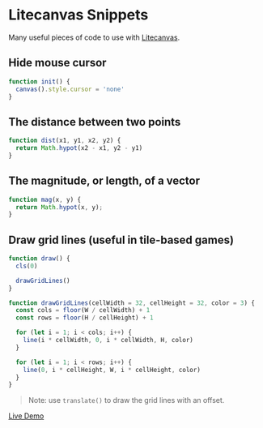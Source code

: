 # Litecanvas Snippets

Many useful pieces of code to use with [Litecanvas](https://github.com/litecanvas/game-engine).

## Hide mouse cursor

```js
function init() {
  canvas().style.cursor = 'none'
}
```

## The distance between two points

```js
function dist(x1, y1, x2, y2) {
  return Math.hypot(x2 - x1, y2 - y1)
}
```

## The magnitude, or length, of a vector

```js
function mag(x, y) {
  return Math.hypot(x, y);
}
```

## Draw grid lines (useful in tile-based games)

```js
function draw() {
  cls(0)

  drawGridLines()
}

function drawGridLines(cellWidth = 32, cellHeight = 32, color = 3) {
  const cols = floor(W / cellWidth) + 1
  const rows = floor(H / cellHeight) + 1

  for (let i = 1; i < cols; i++) {
    line(i * cellWidth, 0, i * cellWidth, H, color)
  }

  for (let i = 1; i < rows; i++) {
    line(0, i * cellHeight, W, i * cellHeight, color)
  }
}
```

> Note: use `translate()` to draw the grid lines with an offset.

[Live Demo](https://litecanvas.js.org?c=eJx1jj0PgjAURff%2Biju2QiLo5scsgzszgaJNmjYpVQbDf%2FfVIhCMU19vT8%2B7WnlZV%2BZZdfzFgF41%2Fn7AfpexQTDWPkztlTVoXNVzgYCE8eJUc1VGdlywYYXNb7XUugxCnMmYItwLqW53%2Fw2sti7M0Vxb0%2FkQdpS12lrHS2wxaQQS5BPnbD9zxchFfQSJbEnPtfRQROZHOk4fP01JEpcCmspyhc28KEWWYpUUY11Bf4Z%2F7tDp172QxX4pyt9oYR%2Fe4Ch4TQ%3D%3D)
